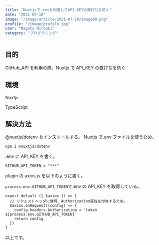 ```yaml
---
title: "Nuxtjsで.envを利用してAPI_KEYの直打ちを防ぐ"
date: "2021-07-10"
image: "/image/article/2021-07-10/image00.png"
profile: "/image/profile.jpg"
user: "Nagata Hiroaki"
category: "プログラミング"
---
```


## 目的

GitHub_API を利用の際、Nuxtjs で API_KEY の直打ちを防ぐ

## 環境

Nuxtjs

TypeScript

## 解決方法

@nuxtjs/dotenv をインストールする。
Nuxtjs で.env ファイルを使うため。

```
npm i @nuxtjs/dotenv
```

.env に API_KEY を書く。

```
GITHUB_API_TOKEN = "***"
```

plugin の axios.js を以下のように書く。

`process.env.GITHUB_API_TOKEN`で.env の API_KEY を取得している。

```
export default ({ $axios }) => {
  // リクエストヘッダに常時、Authorization属性を付与するため。
  $axios.onRequest((config) => {
    config.headers.Authorization = `token ${process.env.GITHUB_API_TOKEN}`
    return config
  })
}
```

以上です。
